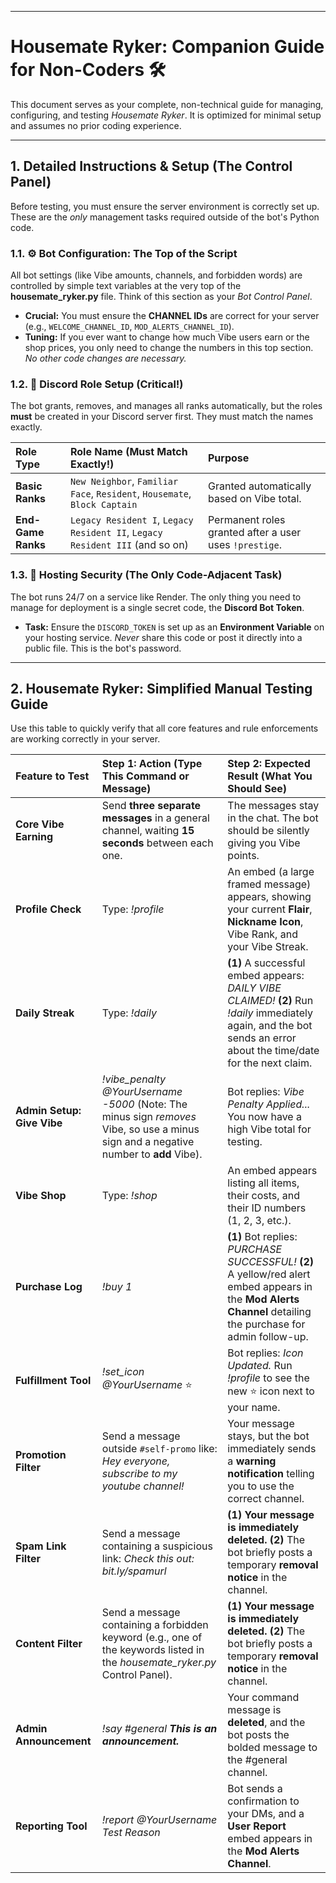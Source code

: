* * *
# Housemate Ryker: Companion Guide for Non-Coders 🛠️

This document serves as your complete, non-technical guide for managing, configuring, and testing *Housemate Ryker*. It is optimized for minimal setup and assumes no prior coding experience.

* * *

## 1. Detailed Instructions \& Setup (The Control Panel)

Before testing, you must ensure the server environment is correctly set up. These are the *only* management tasks required outside of the bot's Python code.

### 1.1. ⚙️ Bot Configuration: The Top of the Script

All bot settings (like Vibe amounts, channels, and forbidden words) are controlled by simple text variables at the very top of the **housemate_ryker.py** file. Think of this section as your *Bot Control Panel*.

* **Crucial:** You must ensure the **CHANNEL IDs** are correct for your server (e.g., `WELCOME_CHANNEL_ID`, `MOD_ALERTS_CHANNEL_ID`).
* **Tuning:** If you ever want to change how much Vibe users earn or the shop prices, you only need to change the numbers in this top section. *No other code changes are necessary.*

### 1.2. 👑 Discord Role Setup (Critical!)

The bot grants, removes, and manages all ranks automatically, but the roles **must** be created in your Discord server first. They must match the names exactly.

| Role Type | Role Name (Must Match Exactly!) | Purpose |
| :--- | :--- | :--- |
| **Basic Ranks** | `New Neighbor`, `Familiar Face`, `Resident`, `Housemate`, `Block Captain` | Granted automatically based on Vibe total. |
| **End-Game Ranks** | `Legacy Resident I`, `Legacy Resident II`, `Legacy Resident III` (and so on) | Permanent roles granted after a user uses `!prestige`. |

### 1.3. 🔑 Hosting Security (The Only Code-Adjacent Task)

The bot runs 24/7 on a service like Render. The only thing you need to manage for deployment is a single secret code, the **Discord Bot Token**.

* **Task:** Ensure the `DISCORD_TOKEN` is set up as an **Environment Variable** on your hosting service. *Never* share this code or post it directly into a public file. This is the bot's password.

* * *

## 2. Housemate Ryker: Simplified Manual Testing Guide

Use this table to quickly verify that all core features and rule enforcements are working correctly in your server.

| Feature to Test | Step 1: Action (Type This Command or Message) | Step 2: Expected Result (What You Should See) |
| :--- | :--- | :--- |
| **Core Vibe Earning** | Send **three separate messages** in a general channel, waiting **15 seconds** between each one. | The messages stay in the chat. The bot should be silently giving you Vibe points. |
| **Profile Check** | Type: *!profile* | An embed (a large framed message) appears, showing your current **Flair**, **Nickname Icon**, Vibe Rank, and your Vibe Streak. |
| **Daily Streak** | Type: *!daily* | **(1)** A successful embed appears: *DAILY VIBE CLAIMED!* **(2)** Run *!daily* immediately again, and the bot sends an error about the time/date for the next claim. |
| **Admin Setup: Give Vibe** | *!vibe\_penalty @YourUsername -5000* (Note: The minus sign *removes* Vibe, so use a minus sign and a negative number to **add** Vibe). | Bot replies: *Vibe Penalty Applied...* You now have a high Vibe total for testing. |
| **Vibe Shop** | Type: *!shop* | An embed appears listing all items, their costs, and their ID numbers (1, 2, 3, etc.). |
| **Purchase Log** | *!buy 1* | **(1)** Bot replies: *PURCHASE SUCCESSFUL!* **(2)** A yellow/red alert embed appears in the **Mod Alerts Channel** detailing the purchase for admin follow-up. |
| **Fulfillment Tool** | *!set\_icon @YourUsername* ⭐ | Bot replies: *Icon Updated.* Run *!profile* to see the new ⭐ icon next to your name. |
| **Promotion Filter** | Send a message outside `#self-promo` like: *Hey everyone, subscribe to my youtube channel!* | Your message stays, but the bot immediately sends a **warning notification** telling you to use the correct channel. |
| **Spam Link Filter** | Send a message containing a suspicious link: *Check this out: bit.ly/spamurl* | **(1) Your message is immediately deleted.** **(2)** The bot briefly posts a temporary **removal notice** in the channel. |
| **Content Filter** | Send a message containing a forbidden keyword (e.g., one of the keywords listed in the *housemate\_ryker.py* Control Panel). | **(1) Your message is immediately deleted.** **(2)** The bot briefly posts a temporary **removal notice** in the channel. |
| **Admin Announcement** | *!say \#general **This is an announcement.*** | Your command message is **deleted**, and the bot posts the bolded message to the \#general channel. |
| **Reporting Tool** | *!report @YourUsername Test Reason* | Bot sends a confirmation to your DMs, and a **User Report** embed appears in the **Mod Alerts Channel**. |
